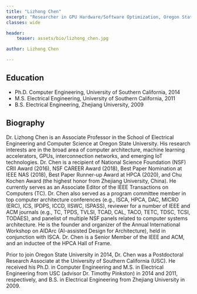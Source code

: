 ```yaml
---
title: "Lizhong Chen"
excerpt: "Researcher in GPU Hardware/Software Optimization, Oregon State University"
classes: wide

header:
    teaser: assets/bio/lizhong_chen.jpg

author: Lizhong Chen

---
```


## Education

* Ph.D. Computer Engineering, University of Southern California, 2014
* M.S. Electrical Engineering, University of Southern California, 2011
* B.S. Electrical Engineering, Zhejiang University, 2009

## Biography

Dr. Lizhong Chen is an Associate Professor in the School of Electrical Engineering and Computer Science at Oregon State University. His research interests are in the broad area of computer architecture, machine learning accelerators, GPUs, interconnection networks, and emerging IoT technologies. Dr. Chen is a recipient of National Science Foundation (NSF) CRII Award (2016), NSF CAREER Award (2018), Best Paper Nomination at IEEE NAS (2018), Best Paper Runner-up Award at HPCA (2020), and Chu Kochen Award (the highest honor from Zhejiang University, China). He currently serves as an Associate Editor of the IEEE Transactions on Computers (TC). Dr. Chen also served as a program committee member in top computer architecture conferences (e.g., ISCA, HPCA, DAC, MICRO (ERC), ICS, IPDPS, ICCD, IISWC, ISPASS), reviewer for a number of IEEE and ACM journals (e.g., TC, TPDS, TVLSI, TCAD, CAL, TACO, TETC, TDSC, TCSI, TODAES), and panelist of multiple NSF panels related to computer systems architecture. He is the founder and organizer of the Annual International Workshop on AIDArc (AI-assisted Design for Architecture), held in conjunction with ISCA. Dr. Chen is a Senior Member of the IEEE and ACM, and an inductee of the HPCA Hall of Frame.

Prior to join Oregon State University in 2014, Dr. Chen was a Postdoctoral Research Associate at the University of Southern California (USC). He received his Ph.D. in Computer Engineering and M.S. in Electrical Engineering from USC (advisor Dr. Timothy Pinkston) in 2014 and 2011, respectively, and B.S. in Electrical Engineering from Zhejiang University in 2009.
